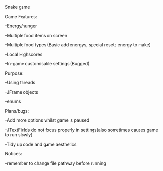 Snake game


Game Features:

-Energy/hunger

-Multiple food items on screen

-Multiple food types (Basic add energys, special resets energy to make)

-Local Highscores

-In-game customisable settings (Bugged)


Purpose:

-Using threads

-JFrame objects

-enums


Plans/bugs:

-Add more options whilst game is paused

-JTextFields do not focus properly in settings(also sometimes causes game to run slowly)

-Tidy up code and game aesthetics

Notices:

-remember to change file pathway before running
